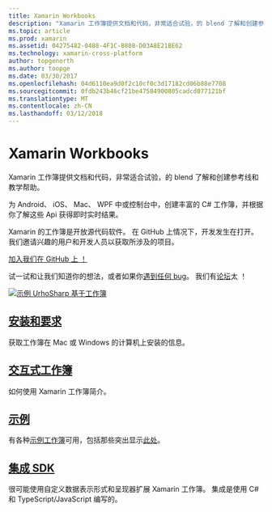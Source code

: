 ```yaml
---
title: Xamarin Workbooks
description: "Xamarin 工作簿提供文档和代码，非常适合试验，的 blend 了解和创建参考线和教学帮助。"
ms.topic: article
ms.prod: xamarin
ms.assetid: 04275482-0488-4F1C-8808-D03A8E21BE62
ms.technology: xamarin-cross-platform
author: topgenorth
ms.author: toopge
ms.date: 03/30/2017
ms.openlocfilehash: 04d6110ea9d0f2c10cf0c3d17182cd06b88e7708
ms.sourcegitcommit: 0fdb243b46cf21be47584900805cadcd077121bf
ms.translationtype: MT
ms.contentlocale: zh-CN
ms.lasthandoff: 03/12/2018
---
```

# <a name="xamarin-workbooks"></a>Xamarin Workbooks

Xamarin 工作簿提供文档和代码，非常适合试验，的 blend 了解和创建参考线和教学帮助。

为 Android、 iOS、 Mac、 WPF 中或控制台中，创建丰富的 C# 工作簿，并根据你了解这些 Api 获得即时实时结果。

Xamarin 的工作簿是开放源代码软件。 在 GitHub 上情况下，开发发生在打开。 我们邀请兴趣的用户和开发人员以获取所涉及的项目。

<a class="github-button" href="https://github.com/Microsoft/workbooks" data-size="large" aria-label="View Microsoft/workbooks on GitHub">加入我们在 GitHub 上 ！</a>

试一试和让我们知道你的想法，或者如果你[遇到任何 bug](~/tools/workbooks/install.md#reporting-bugs)。 我们有[论坛](https://forums.xamarin.com/categories/inspector)太 ！

[![](images/interactive-1.0.0-urho-planet-earth-small.png "示例 UrhoSharp 基于工作簿")](images/interactive-1.0.0-urho-planet-earth.png#lightbox)

## <a name="installation-and-requirementsinstallmd"></a>[安装和要求](install.md)

获取工作簿在 Mac 或 Windows 的计算机上安装的信息。

## <a name="interactive-workbooksworkbookmd"></a>[交互式工作簿](workbook.md)

如何使用 Xamarin 工作簿简介。

## <a name="samplessamplesindexmd"></a>[示例](samples/index.md)

有各种[示例工作簿](https://developer.xamarin.com/workbooks/)可用，包括那些突出显示[此处](samples/index.md)。

## <a name="integration-sdksdkindexmd"></a>[集成 SDK](sdk/index.md)

很可能使用自定义数据表示形式和呈现器扩展 Xamarin 工作簿。 集成是使用 C# 和 TypeScript/JavaScript 编写的。

<script async defer src="https://buttons.github.io/buttons.js"></script>